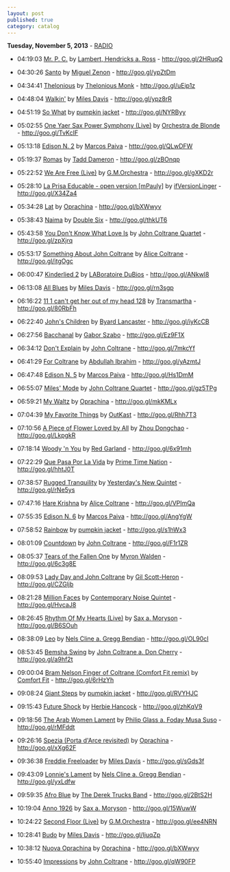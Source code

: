 ```yaml
---
layout: post
published: true
category: catalog
---
```


**Tuesday, November  5, 2013** - [RADIO](/2013/11/05/coltrane-radio)

*   04:19:03  [Mr. P. C.](http://goo.gl/dkrwym) by [Lambert, Hendricks a. Ross](http://www.last.fm/music/Lambert,+Hendricks+a.+Ross) - http://goo.gl/2HRuqQ

*   04:30:26  [Santo](http://goo.gl/sFjHTb) by [Miguel Zenon](http://www.last.fm/music/Miguel+Zenon) - http://goo.gl/ypZtDm

*   04:34:41  [Thelonious](http://goo.gl/W0z4G) by [Thelonious Monk](http://www.last.fm/music/Thelonious+Monk) - http://goo.gl/uEip1z

*   04:48:04  [Walkin'](http://goo.gl/QD5v90) by [Miles Davis](http://www.last.fm/music/Miles+Davis) - http://goo.gl/ypz8rR

*   04:51:19  [So What](http://goo.gl/pQjZR2) by [pumpkin jacket](http://www.last.fm/music/pumpkin+jacket) - http://goo.gl/NYRByy

*   05:02:55  [One Yaer Sax Power Symphony (Live)](http://goo.gl/B7UTWH) by [Orchestra de Blonde](http://www.last.fm/music/Orchestra+de+Blonde) - http://goo.gl/TvKcIF

*   05:13:18  [Edison N. 2](http://goo.gl/GIWjJR) by [Marcos Paiva](http://www.last.fm/music/Marcos+Paiva) - http://goo.gl/QLwDFW

*   05:19:37  [Romas](http://goo.gl/Jmv84i) by [Tadd Dameron](http://www.last.fm/music/Tadd+Dameron) - http://goo.gl/zBOnqp

*   05:22:52  [We Are Free (Live)](http://goo.gl/59aRV9) by [G.M.Orchestra](http://www.last.fm/music/G.M.Orchestra) - http://goo.gl/gXKD2r

*   05:28:10  [La Prisa Educable - open version [mPauly]](http://goo.gl/8Mdu4m) by [ifVersionLinger](http://www.last.fm/music/ifVersionLinger) - http://goo.gl/X34Za4

*   05:34:28  [Lat](http://goo.gl/WMR08d) by [Oprachina](http://www.last.fm/music/Oprachina) - http://goo.gl/bXWwyv

*   05:38:43  [Naima](http://goo.gl/4PCxLm) by [Double Six](http://www.last.fm/music/Double+Six) - http://goo.gl/thkUT6

*   05:43:58  [You Don't Know What Love Is](http://goo.gl/YC7jIY) by [John Coltrane Quartet](http://www.last.fm/music/John+Coltrane+Quartet) - http://goo.gl/zpXjrq

*   05:53:17  [Something About John Coltrane](http://goo.gl/2aVWk7) by [Alice Coltrane](http://www.last.fm/music/Alice+Coltrane) - http://goo.gl/itgOgc

*   06:00:47  [Kinderlied 2](http://goo.gl/oWvPWJ) by [LABoratoire DuBios](http://www.last.fm/music/LABoratoire+DuBios) - http://goo.gl/ANkwl8

*   06:13:08  [All Blues](http://goo.gl/LDPymQ) by [Miles Davis](http://www.last.fm/music/Miles+Davis) - http://goo.gl/rn3sgp

*   06:16:22  [11 1 can't get her out of my head 128](http://goo.gl/16xVCN) by [Transmartha](http://www.last.fm/music/Transmartha) - http://goo.gl/80RbFh

*   06:22:40  [John's Children](http://goo.gl/GmXmIj) by [Byard Lancaster](http://www.last.fm/music/Byard+Lancaster) - http://goo.gl/iyKcCB

*   06:27:56  [Bacchanal](http://goo.gl/FlzhDY) by [Gabor Szabo](http://www.last.fm/music/Gabor+Szabo) - http://goo.gl/Ez9F1X

*   06:34:12  [Don't Explain](http://goo.gl/Px68GV) by [John Coltrane](http://www.last.fm/music/John+Coltrane) - http://goo.gl/7mkcYf

*   06:41:29  [For Coltrane](http://goo.gl/v5084v) by [Abdullah Ibrahim](http://www.last.fm/music/Abdullah+Ibrahim) - http://goo.gl/yAzmtJ

*   06:47:48  [Edison N. 5](http://goo.gl/52NIG5) by [Marcos Paiva](http://www.last.fm/music/Marcos+Paiva) - http://goo.gl/Hs1DmM

*   06:55:07  [Miles' Mode](http://goo.gl/XvBgKV) by [John Coltrane Quartet](http://www.last.fm/music/John+Coltrane+Quartet) - http://goo.gl/gz5TPg

*   06:59:21  [My Waltz](http://goo.gl/AyB1QN) by [Oprachina](http://www.last.fm/music/Oprachina) - http://goo.gl/mkKMLx

*   07:04:39  [My Favorite Things](http://goo.gl/AIvi2g) by [OutKast](http://www.last.fm/music/OutKast) - http://goo.gl/Rhh7T3

*   07:10:56  [A Piece of Flower Loved by All](http://goo.gl/cbUiIb) by [Zhou Dongchao](http://www.last.fm/music/Zhou+Dongchao) - http://goo.gl/LkpgkR

*   07:18:14  [Woody 'n You](http://goo.gl/eAWzGZ) by [Red Garland](http://www.last.fm/music/Red+Garland) - http://goo.gl/6x91mh

*   07:22:29  [Que Pasa Por La Vida](http://goo.gl/GaE85d) by [Prime Time Nation](http://www.last.fm/music/Prime+Time+Nation) - http://goo.gl/hhtJ0T

*   07:38:57  [Rugged Tranquility](http://goo.gl/KT3hlr) by [Yesterday's New Quintet](http://www.last.fm/music/Yesterday's+New+Quintet) - http://goo.gl/rNe5ys

*   07:47:16  [Hare Krishna](http://goo.gl/RSrU9Y) by [Alice Coltrane](http://www.last.fm/music/Alice+Coltrane) - http://goo.gl/VPImQa

*   07:55:35  [Edison N. 6](http://goo.gl/esooUJ) by [Marcos Paiva](http://www.last.fm/music/Marcos+Paiva) - http://goo.gl/AngYgW

*   07:58:52  [Rainbow](http://goo.gl/6oB66i) by [pumpkin jacket](http://www.last.fm/music/pumpkin+jacket) - http://goo.gl/s1hWx3

*   08:01:09  [Countdown](http://goo.gl/xDMKLU) by [John Coltrane](http://www.last.fm/music/John+Coltrane) - http://goo.gl/F1r1ZR

*   08:05:37  [Tears of the Fallen One](http://goo.gl/Soz8Gc) by [Myron Walden](http://www.last.fm/music/Myron+Walden) - http://goo.gl/6c3g8E

*   08:09:53  [Lady Day and John Coltrane](http://goo.gl/tjyxet) by [Gil Scott-Heron](http://www.last.fm/music/Gil+Scott-Heron) - http://goo.gl/CZGljb

*   08:21:28  [Million Faces](http://goo.gl/bs6F7F) by [Contemporary Noise Quintet](http://www.last.fm/music/Contemporary+Noise+Quintet) - http://goo.gl/HvcaJ8

*   08:26:45  [Rhythm Of My Hearts (Live)](http://goo.gl/VsSeLj) by [Sax a. Moryson](http://www.last.fm/music/Sax+a.+Moryson) - http://goo.gl/B6SOuh

*   08:38:09  [Leo](http://goo.gl/bgiZTY) by [Nels Cline a. Gregg Bendian](http://www.last.fm/music/Nels+Cline+a.+Gregg+Bendian) - http://goo.gl/OL90cI

*   08:53:45  [Bemsha Swing](http://goo.gl/mrMuLr) by [John Coltrane a. Don Cherry](http://www.last.fm/music/John+Coltrane+a.+Don+Cherry) - http://goo.gl/a9hf2t

*   09:00:04  [Bram Nelson Finger of Coltrane (Comfort Fit remix)](http://goo.gl/ZPo2wW) by [Comfort Fit](http://www.last.fm/music/Comfort+Fit) - http://goo.gl/6rHzYh

*   09:08:24  [Giant Steps](http://goo.gl/L4xV68) by [pumpkin jacket](http://www.last.fm/music/pumpkin+jacket) - http://goo.gl/RVYHJC

*   09:15:43  [Future Shock](http://goo.gl/ARw20M) by [Herbie Hancock](http://www.last.fm/music/Herbie+Hancock) - http://goo.gl/zhKqV9

*   09:18:56  [The Arab Women Lament](http://goo.gl/8I1ndx) by [Philip Glass a. Foday Musa Suso](http://www.last.fm/music/Philip+Glass+a.+Foday+Musa+Suso) - http://goo.gl/rMFddt

*   09:26:16  [Spezia (Porta d'Arce revisited)](http://goo.gl/0tTDtR) by [Oprachina](http://www.last.fm/music/Oprachina) - http://goo.gl/xXg62F

*   09:36:38  [Freddie Freeloader](http://goo.gl/NYMa4L) by [Miles Davis](http://www.last.fm/music/Miles+Davis) - http://goo.gl/sGds3f

*   09:43:09  [Lonnie's Lament](http://goo.gl/g61Nj1) by [Nels Cline a. Gregg Bendian](http://www.last.fm/music/Nels+Cline+a.+Gregg+Bendian) - http://goo.gl/yxLdfw

*   09:59:35  [Afro Blue](http://goo.gl/4N6Ymk) by [The Derek Trucks Band](http://www.last.fm/music/The+Derek+Trucks+Band) - http://goo.gl/2BtS2H

*   10:19:04  [Anno 1926](http://goo.gl/yrXxCp) by [Sax a. Moryson](http://www.last.fm/music/Sax+a.+Moryson) - http://goo.gl/15WuwW

*   10:24:22  [Second Floor (Live)](http://goo.gl/g7tXVf) by [G.M.Orchestra](http://www.last.fm/music/G.M.Orchestra) - http://goo.gl/ee4NRN

*   10:28:41  [Budo](http://goo.gl/iJ66fS) by [Miles Davis](http://www.last.fm/music/Miles+Davis) - http://goo.gl/IjuqZp

*   10:38:12  [Nuova Oprachina](http://goo.gl/Cmb8bn) by [Oprachina](http://www.last.fm/music/Oprachina) - http://goo.gl/bXWwyv

*   10:55:40  [Impressions](http://goo.gl/BsKBZM) by [John Coltrane](http://www.last.fm/music/John+Coltrane) - http://goo.gl/qW90FP


